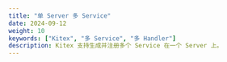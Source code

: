 ```yaml
---
title: "单 Server 多 Service"
date: 2024-09-12
weight: 10
keywords: ["Kitex", "多 Service", "多 Handler"]
description: Kitex 支持生成并注册多个 Service 在一个 Server 上。
---
```

